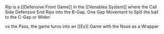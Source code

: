 Rip is a [[Defensive Front Game]] in the [[Venables System]] where the Call Side Defensive End Rips into the B-Gap. One Gap Movement to Spill the ball to the C-Gap or Wider.


vs the Pass, the game turns into an [[Ex]] Game with the Nose as a Wrapper